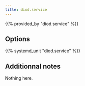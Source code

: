 ```yaml
---
title: diod.service
---
```


{{% provided_by "diod.service" %}}

## Options

{{% systemd_unit "diod.service" %}}

## Additionnal notes

Nothing here.